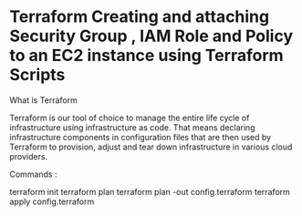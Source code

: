 # Terraform Creating and attaching Security Group , IAM Role and Policy to an EC2 instance using Terraform Scripts
What is Terraform 

Terraform is our tool of choice to manage the entire life cycle of infrastructure using infrastructure as code. 
That means declaring infrastructure components in configuration files that are then used by Terraform to provision,
adjust and tear down infrastructure in various cloud providers.


Commands :

terraform init
terraform plan
terraform plan -out config.terraform
terraform apply config.terraform
